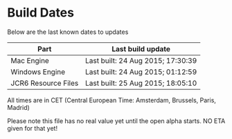 # Build Dates

Below are the last known dates to updates

Part | Last build update
-----|-----
Mac Engine | Last built: 24 Aug 2015; 17:30:39
Windows Engine | Last built: 24 Aug 2015; 01:12:59
JCR6 Resource Files | Last built: 25 Aug 2015; 18:05:10
All times are in CET (Central European Time: Amsterdam, Brussels, Paris, Madrid)


Please note this file has no real value yet until the open alpha starts. NO ETA given for that yet!
